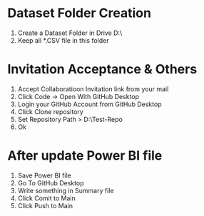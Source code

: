 # Dataset Folder Creation
  1. Create a Dataset Folder in Drive D:\
  2. Keep all *.CSV file in this folder

# Invitation Acceptance & Others
  1. Accept Collaboratioon Invitation link from your mail
  2. Click Code -> Open With GitHub Desktop
  3. Login your GitHub Account from GitHub Desktop
  4. Click Clone repository
  5. Set Repository Path > D:\Test-Repo
  6. Ok

# After update Power BI file 
  1. Save Power BI file
  2. Go To GitHub Desktop
  3. Write something in Summary file
  4. Click Comit to Main
  5. Click Push to Main
